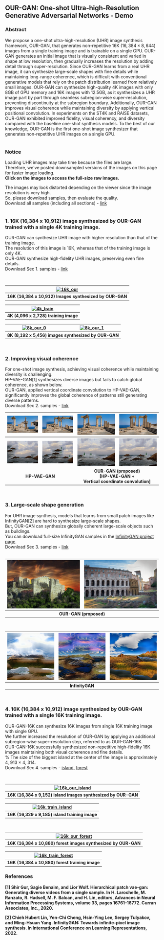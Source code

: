 ## OUR-GAN: One-shot Ultra-high-Resolution Generative Adversarial Networks - Demo

### Abstract
We propose a one-shot ultra-high-resolution (UHR) image synthesis framework, OUR-GAN, that generates non-repetitive 16K ($16,384\times8,644$) images from a single training image and is trainable on a single GPU. OUR-GAN generates an initial image that is visually consistent and varied in shape at low resolution, then gradually increases the resolution by adding detail through super-resolution. Since OUR-GAN learns from a real UHR image, it can synthesize large-scale shapes with fine details while maintaining long-range coherence, which is difficult with conventional generative models that rely on the patch distribution learned from relatively small images. OUR-GAN can synthesize high-quality 4K images with only 8GB of GPU memory and 16K images with 12.5GB, as it synthesizes a UHR image part by part through seamless subregion-wise super-resolution, preventing discontinuity at the subregion boundary. Additionally, OUR-GAN improves visual coherence while maintaining diversity by applying vertical positional convolution. In experiments on the ST4K and RAISE datasets, OUR-GAN exhibited improved fidelity, visual coherency, and diversity compared with the baseline one-shot synthesis models. To the best of our knowledge, OUR-GAN is the first one-shot image synthesizer that generates non-repetitive UHR images on a single GPU.
<br>
<br>


### Notice
Loading UHR images may take time because the files are large. \
Therefore, we've posted downsampled versions of the images on this page for faster image loading. \
**Click on the images to access the full-size raw images.** 

The images may look distorted depending on the viewer since the image resolution is very high. \
So, please download samples, then evaluate the quality. \
Download all samples (including all sections) - [link](https://drive.google.com/drive/folders/1dolQ7Go4IJmPgkTbhSZ20GWk53INSKR5?usp=sharing)\
<br>

### 1. 16K (16,384 x 10,912) image synthesized by OUR-GAN trained with a single 4K training image.
OUR-GAN can synthesize UHR image with higher resolution than that of the training image. \
The resolution of this image is 16K, whereas that of the training image is only 4K. \
OUR-GAN synthesize high-fidelity UHR images, preserving even fine details. \
Download Sec 1. samples - [link](https://drive.google.com/drive/folders/1gjs8TEqrjyv4cWRUaIkXRk21EirzK8cO?usp=sharing)

<br>


<table>
<thead>
  <tr>
    <th><a href="https://drive.google.com/file/d/1KnUvKsokhtQTjrsukftC9rcJ8BIDfuN6/view?usp=sharing" target="_blank"><img src="/assets/images/downsampled/16k_stonehenge_downsampled.png" alt="16k_our"></a></th>
  </tr>
</thead>
<tbody>
 <tr>
    <td><div align=center><b>16K (16,384 x 10,912) Images synthesized by OUR-GAN</b></div></td>
 </tr>
</tbody>
</table>


<table>
<thead>
  <tr>
    <th><a href="https://drive.google.com/file/d/1s1GiUl2gQnySx9iCVr2HAKPJzovs-eAI/view?usp=sharing" target="_blank"><img src="/assets/images/downsampled/4k_gt_stonehenge_downsampled.png" alt="4k_train"></a></th>
  </tr>
</thead>
<tbody>
 <tr>
    <td><div align=center><b>4K (4,096 x 2,728) training image</b></div></td>
 </tr>
</tbody>
</table>



<table>
<thead>
  <tr>
    <th><a href="https://drive.google.com/file/d/1OjRdTokqMlMkP4QptHvC9c47rj2w9JXb/view?usp=sharing" target="_blank"><img src="/assets/images/downsampled/8k_stonehenge_0_downsampled.png" alt="8k_our_0"></a></th>
    <th><a href="https://drive.google.com/file/d/1locTavVIL-gzAC5HRXuSIekqxnDeiO6z/view?usp=sharing" target="_blank"><img src="/assets/images/downsampled/8k_stonehenge_1_downsampled.png" alt="8k_our_1"></a></th>

  </tr>
</thead>
<tbody>
 <tr>
    <td colspan="2"><div align=center><b>8K (8,192 x 5,456) images synthesized by OUR-GAN</b></div></td>
 </tr>
</tbody>
</table>

<br>


### 2. Improving visual coherence
For one-shot image synthesis, achieving visual coherence while maintaining diversity is challenging. \
HP-VAE-GAN[1] synthesizes diverse images but fails to catch global coherence, as shown below. \
OUR-GAN, applied vertical coordinate convolution to HP-VAE-GAN, significantly improves the global coherence of patterns still generating diverse patterns.\
Download Sec 2. samples - [link](https://drive.google.com/drive/folders/1fKEny60i508IzPfD_ad6LOY6Qbc_nOtF?usp=sharing)
<br>

<table>
<thead>
  <tr>
    <th><a href="https://drive.google.com/file/d/10GEWIesF0H_Dt3XDO7bmtErdAGq-nQCF/view?usp=sharing" target="_blank"><img src="assets/images/coherence/hp-vae-gan/1K_0_0.png" alt="coherence_hp_0_0"></a></th>
    <th><a href="https://drive.google.com/file/d/17xryGUAxk09uKfucEaX6OyeNYIKMZw8C/view?usp=sharing" target="_blank"><img src="assets/images/coherence/hp-vae-gan/1K_0_1.png" alt="coherence_hp_0_1"></a></th>
    <th><a href="https://drive.google.com/file/d/1by3AH8Nw3yxwb5rj0hAqiolEl7KoZlEY/view?usp=sharing" target="_blank"><img src="assets/images/coherence/our-gan/1K_0_0.png" alt="coherence_our_0_0"></a></th>
    <th><a href="https://drive.google.com/file/d/1OkcvaJhA-IwbnZwLk5Hp0I2kurb4ggcj/view?usp=sharing" target="_blank"><img src="assets/images/coherence/our-gan/1K_0_1.png" alt="coherence_our_0_1"></a></th>
   

 </tr>
</thead>
<tbody>
 <tr>
    <th><a href="https://drive.google.com/file/d/10UBBH9TJ-ZGcypkFggHXpITVOvBoPzE3/view?usp=sharing" target="_blank"><img src="assets/images/coherence/hp-vae-gan/1K_1_0.png" alt="coherence_hp_1_0"></a></th>
    <th><a href="https://drive.google.com/file/d/1Reb5MZF3Vm9seVGV_8wW0e3jkH2TS8P3/view?usp=sharing" target="_blank"><img src="assets/images/coherence/hp-vae-gan/1K_1_1.png" alt="coherence_hp_1_1"></a></th>
    <th><a href="https://drive.google.com/file/d/1ThvvpuyirB-ATfjSDerRzxheR3pL7Tr0/view?usp=sharing" target="_blank"><img src="assets/images/coherence/our-gan/1K_1_0.png" alt="coherence_our_1_0"></a></th>
    <th><a href="https://drive.google.com/file/d/1uUzcJcrrRWacpvXV03rRmqZjGrZkE5tK/view?usp=sharing" target="_blank"><img src="assets/images/coherence/our-gan/1K_1_1.png" alt="coherence_our_1_1"></a></th>
 </tr>
 <tr>
    <td colspan="2"><div align=center><b>HP-VAE-GAN</b></div></td>
    <td colspan="2"><div align=center><b>OUR-GAN (proposed) <br> [HP-VAE-GAN + <br> Vertical coordinate convolution] </b></div></td>
 </tr>
</tbody>
</table>



<br>

### 3. Large-scale shape generation 

For UHR image synthesis, models that learns from small patch images like InfinityGAN[2] are hard to synthesize large-scale shapes.\
But, OUR-GAN can synthesize globally coherent large-scale objects such as buildings.\
You can download full-size InfinityGAN samples in the [InfinityGAN project page](https://hubert0527.github.io/infinityGAN/).\
Download Sec 3. samples - [link](https://drive.google.com/drive/folders/1pgyolhbutsw3fpeeG73O5ynRUZIGIgia?usp=sharing)\
<br>


<table>
<thead>
  <tr>
    <th><a href="https://drive.google.com/file/d/1gCqqCaIP_yFMkt5zrreh8smXB-NLlTlQ/view?usp=sharing" target="_blank"><img src="/assets/images/large/our_1k_0.png" alt="large_our_0"></a></th>
   <th><a href="https://drive.google.com/file/d/1rYitkLTsLlINzruv1m_I9565SxOPO6tP/view?usp=sharing" target="_blank"><img src="/assets/images/large/our_1k_1.png" alt="large_our_1"></a></th>
 </tr>
</thead>
<tbody>
  <tr>
    <td colspan="2"><div align=center><b>OUR-GAN (proposed)</b></div></td>
  </tr>
</tbody>
</table>

<br>



<table>
<thead>
  <tr>
    <th><img src="assets/images/large/inf_1k_0.png" alt="large_inf_0"></th>
    <th><img src="assets/images/large/inf_1k_1.png" alt="large_inf_1"></th>
    <th><img src="assets/images/large/inf_1k_2.png" alt="large_inf_2"></th>
 </tr>
</thead>
<tbody>
  <tr>
    <td colspan="3"><div align=center><b>InfinityGAN</b></div></td>
  </tr>
</tbody>
</table>



<br>

### 4. 16K (16,384 x 10,912) image synthesized by OUR-GAN trained with a single 16K training image.
OUR-GAN-16K can synthesize 16K images from single 16K training image with single GPU. \
We further increased the resolution of OUR-GAN by applying an additional subregion-wise super-resolution step, referred to as OUR-GAN-16K. \
OUR-GAN-16K successfully synthesized non-repetitive high-fidelity 16K images maintaining both visual coherence and fine details. \
% The size of the biggest island at the center of the image is approximately 4, 913 × 4, 314. \
Download Sec 4. samples - [island](https://drive.google.com/drive/folders/1C46bl3boX6C7ejnESXfSFtIW3eW7DHVE?usp=share_link), [forest](https://drive.google.com/drive/folders/1COCmJ_Rb7JFJZA6CnhmJrLdTmp3cVyhv?usp=share_link)



<br>


<table>
<thead>
  <tr>
    <th><a href="https://drive.google.com/file/d/1M9Vg5MbhA7ieT7MBwVocEJciOwbLjKxi/view?usp=share_link" target="_blank"><img src="/assets/images/downsampled/our_island_16K_1_downsampled.png" alt="16k_our_island"></a></th>
  </tr>
</thead>
<tbody>
 <tr>
    <td><div align=center><b>16K (16,384 x 9,152) island images synthesized by OUR-GAN</b></div></td>
 </tr>
</tbody>
</table>


<table>
<thead>
  <tr>
    <th><a href="https://drive.google.com/file/d/1Dl-Vn00yzv4YCcNzzKgmw_02QyNgqsrI/view?usp=share_link" target="_blank"><img src="/assets/images/downsampled/16K_island_GT_downsampled.png" alt="16k_train_island"></a></th>
  </tr>
</thead>
<tbody>
 <tr>
    <td><div align=center><b>16K (16,329 x 9,185) island training image</b></div></td>
 </tr>
</tbody>
</table>

<br>


<table>
<thead>
  <tr>
    <th><a href="https://drive.google.com/file/d/1MISvmIiM2SAlzpWghHrGcos2NyRwoxES/view?usp=share_link" target="_blank"><img src="/assets/images/downsampled/our_forest_16K_0_downsampled.png" alt="16k_our_forest"></a></th>
  </tr>
</thead>
<tbody>
 <tr>
    <td><div align=center><b>16K (16,384 x 10,880) forest images synthesized by OUR-GAN</b></div></td>
 </tr>
</tbody>
</table>


<table>
<thead>
  <tr>
    <th><a href="https://drive.google.com/file/d/14lJWmP6qo8wBtiwtvBAMcbqJJNvGqitX/view?usp=share_link" target="_blank"><img src="/assets/images/downsampled/16K_forest_GT_downsampled.png" alt="16k_train_forest"></a></th>
  </tr>
</thead>
<tbody>
 <tr>
    <td><div align=center><b>16K (16,384 x 10,880) forest training image</b></div></td>
 </tr>
</tbody>
</table>

### References

<b>[1] Shir Gur, Sagie Benaim, and Lior Wolf. Hierarchical patch vae-gan: Generating diverse videos from a single
sample. In H. Larochelle, M. Ranzato, R. Hadsell, M. F. Balcan, and H. Lin, editors, Advances in Neural
Information Processing Systems, volume 33, pages 16761–16772. Curran Associates, Inc., 2020.
</b>

<b>[2] Chieh Hubert Lin, Yen-Chi Cheng, Hsin-Ying Lee, Sergey Tulyakov, and Ming-Hsuan Yang. InfinityGAN:
Towards infinite-pixel image synthesis. In International Conference on Learning Representations, 2022.
</b>


<!-- <br>

### 4K scenery images synthesized by OUR-GAN
OUR-GAN successfully synthesized high-quality non-repetitive images with visually coherent shapes with fine details.

| [![4K_scenery_0_0](/assets/images/downsampled/11000_0_downsampled.png)](/assets/images/4K/11000_0.png) | [![4K_scenery_0_1](/assets/images/downsampled/11000_17_downsampled.png)](/assets/images/4K/11000_17.png) |
|---|---|
| [![4K_scenery_1_0](/assets/images/downsampled/11015_17_downsampled.png)](/assets/images/4K/11015_17.png) | [![4K_scenery_1_1](/assets/images/downsampled/11015_28_downsampled.png)](/assets/images/4K/11015_28.png) |
| [![4K_scenery_2_0](/assets/images/downsampled/11021_0_downsampled.png)](/assets/images/4K/11021_0.png) | [![4K_scenery_2_1](/assets/images/downsampled/11021_18_downsampled.png)](/assets/images/4K/11021_18.png) |
| [![4K_scenery_3_0](/assets/images/downsampled/11013_44_downsampled.png)](/assets/images/4K/11013_44.png) | [![4K_scenery_3_1](/assets/images/downsampled/11013_46_downsampled.png)](/assets/images/4K/11013_46.png) |

<br>

### 4K texture images synthesized by OUR-GAN
OUR-GAN successfully synthesized high-quality texture images with diverse patterns.

| [![4K_texture_0_0](/assets/images/downsampled/21000_52_downsampled.png)](/assets/images/4K/21000_52.png) | [![4K_texture_0_1](/assets/images/downsampled/21000_66_downsampled.png)](/assets/images/4K/21000_66.png) |
|---|---|
| [![4K_texture_1_0](/assets/images/downsampled/21022_52_downsampled.png)](/assets/images/4K/21022_52.png) | [![4K_texture_1_1](/assets/images/downsampled/21022_83_downsampled.png)](/assets/images/4K/21022_83.png) | -->

<!-- You can use the [editor on GitHub](https://github.com/anonymous-62348/anonymous-62348.github.io/edit/main/README.md) to maintain and preview the content for your website in Markdown files.

Whenever you commit to this repository, GitHub Pages will run [Jekyll](https://jekyllrb.com/) to rebuild the pages in your site, from the content in your Markdown files.

### Markdown

Markdown is a lightweight and easy-to-use syntax for styling your writing. It includes conventions for

```markdown
Syntax highlighted code block

# Header 1
## Header 2
### Header 3

- Bulleted
- List

1. Numbered
2. List

**Bold** and _Italic_ and `Code` text

[Link](url) and ![Image](src)
```

For more details see [Basic writing and formatting syntax](https://docs.github.com/en/github/writing-on-github/getting-started-with-writing-and-formatting-on-github/basic-writing-and-formatting-syntax).

### Jekyll Themes

Your Pages site will use the layout and styles from the Jekyll theme you have selected in your [repository settings](https://github.com/anonymous-62348/anonymous-62348.github.io/settings/pages). The name of this theme is saved in the Jekyll `_config.yml` configuration file.

### Support or Contact

Having trouble with Pages? Check out our [documentation](https://docs.github.com/categories/github-pages-basics/) or [contact support](https://support.github.com/contact) and we’ll help you sort it out.
 -->

